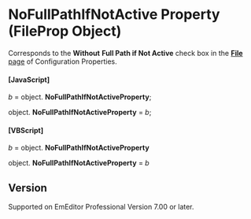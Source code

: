 # NoFullPathIfNotActive Property (FileProp Object)

Corresponds to the **Without**
**Full Path if Not Active** check box in the
[**File** page](../../dlg/properties/file/index) of Configuration Properties.

#### \[JavaScript\]

_b_ = object. **NoFullPathIfNotActiveProperty**;

object. **NoFullPathIfNotActiveProperty** = _b_;

#### \[VBScript\]

_b_ = object. **NoFullPathIfNotActiveProperty**

object. **NoFullPathIfNotActiveProperty** = _b_

## Version

Supported on EmEditor Professional Version 7.00 or later.

